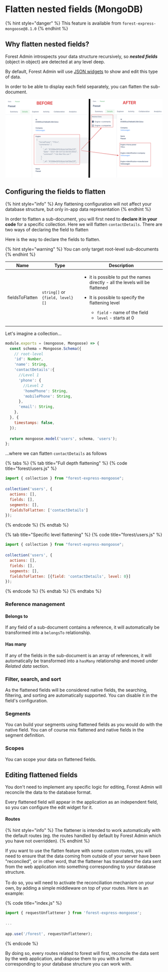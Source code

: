 # Flatten nested fields (MongoDB)

{% hint style="danger" %}
This feature is available from `forest-express-mongoose@8.1.0`‌
{% endhint %}

## Why flatten nested fields? <a href="#why-flattening-nested-fields" id="why-flattening-nested-fields"></a>

Forest Admin introspects your data structure recursively, so _**nested fields**_ (object in object) are detected at any level deep.‌

By default, Forest Admin will use [JSON widgets](https://docs.forestadmin.com/documentation/reference-guide/fields/customize-your-fields/edit-widgets#json-editor) to show and edit this type of data.‌

In order to be able to display each field separately, you can flatten the sub-document.‌

![](<../../.gitbook/assets/image (529).png>)

## Configuring the fields to flatten <a href="#configuring-the-fields-to-flatten" id="configuring-the-fields-to-flatten"></a>

{% hint style="info" %}
Any flattening configuration will not affect your database structure, but only in-app data representation
{% endhint %}

In order to flatten a sub-document, you will first need to **declare it in your code** for a specific collection. Here we will flatten `contactDetails`. There are two ways of declaring the field to flatten‌

Here is the way to declare the fields to flatten.

{% hint style="warning" %}
You can only target root-level sub-documents
{% endhint %}

| Name            | Type                             | Description                                                                                                                                                                                                                                                  |
| --------------- | -------------------------------- | ------------------------------------------------------------------------------------------------------------------------------------------------------------------------------------------------------------------------------------------------------------ |
| fieldsToFlatten | `string[]` or `{field, level}[]` | <ul><li>it is possible to put the names directly - all the levels will be flattened</li><li><p>It is possible to specify the flattening level</p><ul><li><code>field</code> - name of the field</li><li><code>level</code> - starts at 0</li></ul></li></ul> |

Let's imagine a collection...

```javascript
module.exports = (mongoose, Mongoose) => {
  const schema = Mongoose.Schema({
    // root-level    
    'id': Number,    
    'name': String,    
    'contactDetails':{
      //Level 1      
      'phone': {
        //Level 2        
        'homePhone': String,        
        'mobilePhone': String,      
      },      
      'email': String,    
    },  
  }, {    
    timestamps: false,  
  });​  
  
  return mongoose.model('users', schema, 'users');
};
```

...where we can flatten `contactDetails` as follows

{% tabs %}
{% tab title="Full depth flattening" %}
{% code title="forest/users.js" %}
```javascript
import { collection } from "forest-express-mongoose";

collection('users', {
  actions: [],
  fields: [],
  segments: [],
  fieldsToFlatten: ['contactDetails']
});
```
{% endcode %}
{% endtab %}

{% tab title="Specific level flattening" %}
{% code title="forest/users.js" %}
```javascript
import { collection } from "forest-express-mongoose";

collection('users', {
  actions: [],
  fields: [],
  segments: [],
  fieldsToFlatten: [{field: 'contactDetails', level: 0}]
});
```
{% endcode %}
{% endtab %}
{% endtabs %}

### Reference management <a href="#reference-management" id="reference-management"></a>

#### Belongs to <a href="#belongs-to" id="belongs-to"></a>

If any field of a sub-document contains a reference, it will automatically be transformed into a `belongsTo` relationship.‌

#### Has many <a href="#has-many" id="has-many"></a>

If any of the fields in the sub-document is an array of references, it will automatically be transformed into a `hasMany` relationship and moved under _Related data_ section.‌

### Filter, search, and sort <a href="#filter-search-and-sort" id="filter-search-and-sort"></a>

As the flattened fields will be considered native fields, the searching, filtering, and sorting are automatically supported. You can disable it in the field's configuration.‌

### Segments <a href="#segments" id="segments"></a>

You can build your segments using flattened fields as you would do with the native field. You can of course mix flattened and native fields in the segment definition.‌

### Scopes <a href="#scopes" id="scopes"></a>

You can scope your data on flattened fields.‌

## Editing flattened fields <a href="#editing-flattened-fields" id="editing-flattened-fields"></a>

You don't need to implement any specific logic for editing, Forest Admin will reconcile the data to the database format.‌

Every flattened field will appear in the application as an independent field, so you can configure the edit widget for it.‌

#### Routes <a href="#routes" id="routes"></a>

{% hint style="info" %}
The flattener is intended to work automatically with the default routes (eg. the routes handled by default by Forest Admin which you have not overridden).&#x20;
{% endhint %}

If you want to use the flatten feature with some custom routes, you will need to ensure that the data coming from outside of your server have been "reconciled", or in other word, that the flattener has translated the data sent from the web application into something corresponding to your database structure.\
\
To do so, you will need to activate the reconciliation mechanism on your own, by adding a simple middleware on top of your routes. Here is an example:&#x20;

{% code title="index.js" %}
```javascript
import { requestUnflattener } from 'forest-express-mongoose';

...

app.use('/forest', requestUnflattener);
```
{% endcode %}

By doing so, every routes related to forest will first, reconcile the data sent by the web application, and dispose them to you with a format corresponding to your database structure you can work with.
